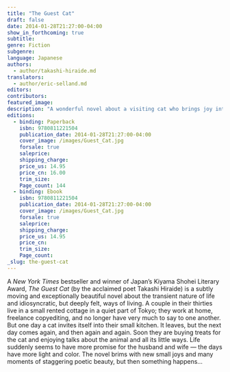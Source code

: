 ```yaml
---
title: "The Guest Cat"
draft: false
date: 2014-01-28T21:27:00-04:00
show_in_forthcoming: true
subtitle:
genre: Fiction
subgenre:
language: Japanese
authors:
  - author/takashi-hiraide.md
translators:
  - author/eric-selland.md
editors:
contributors:
featured_image:
description: "A wonderful novel about a visiting cat who brings joy into a Tokyo couple’s life "
editions:
  - binding: Paperback
    isbn: 9780811221504
    publication_date: 2014-01-28T21:27:00-04:00
    cover_image: /images/Guest_Cat.jpg
    forsale: true
    saleprice:
    shipping_charge:
    price_us: 14.95
    price_cn: 16.00
    trim_size:
    Page_count: 144
  - binding: Ebook
    isbn: 9780811221504
    publication_date: 2014-01-28T21:27:00-04:00
    cover_image: /images/Guest_Cat.jpg
    forsale: true
    saleprice:
    shipping_charge:
    price_us: 14.95
    price_cn:
    trim_size:
    Page_count:
_slug: the-guest-cat
---
```


A _New York Times_ bestseller and winner of Japan’s Kiyama Shohei Literary Award, _The Guest Cat_ (by the acclaimed poet Takashi Hiraide) is a subtly moving and exceptionally beautiful novel about the transient nature of life and idiosyncratic, but deeply felt, ways of living. A couple in their thirties live in a small rented cottage in a quiet part of Tokyo; they work at home, freelance copyediting, and no longer have very much to say to one another. But one day a cat invites itself into their small kitchen. It leaves, but the next day comes again, and then again and again. Soon they are buying treats for the cat and enjoying talks about the animal and all its little ways. Life suddenly seems to have more promise for the husband and wife — the days have more light and color. The novel brims with new small joys and many moments of staggering poetic beauty, but then something happens...

